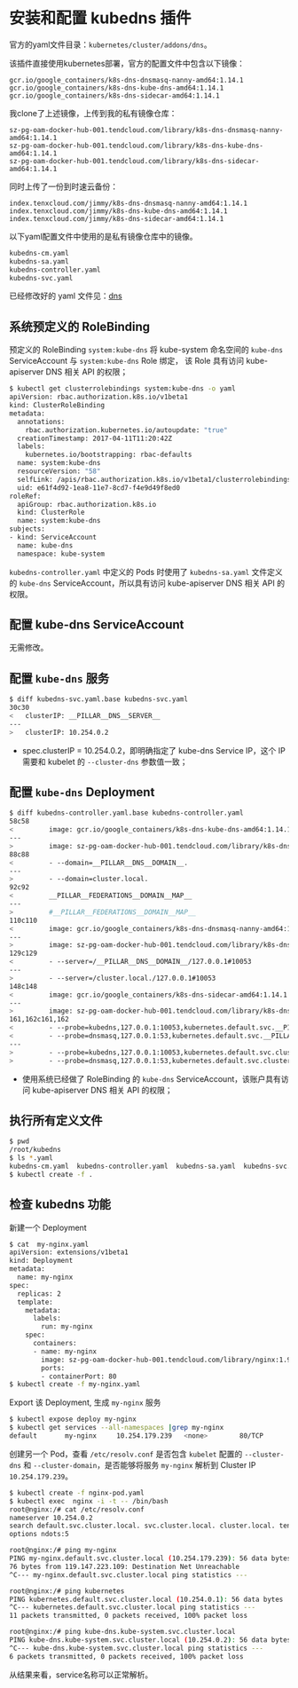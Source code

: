 # 安装和配置 kubedns 插件

官方的yaml文件目录：`kubernetes/cluster/addons/dns`。

该插件直接使用kubernetes部署，官方的配置文件中包含以下镜像：

    gcr.io/google_containers/k8s-dns-dnsmasq-nanny-amd64:1.14.1
    gcr.io/google_containers/k8s-dns-kube-dns-amd64:1.14.1
    gcr.io/google_containers/k8s-dns-sidecar-amd64:1.14.1
我clone了上述镜像，上传到我的私有镜像仓库：

```
sz-pg-oam-docker-hub-001.tendcloud.com/library/k8s-dns-dnsmasq-nanny-amd64:1.14.1
sz-pg-oam-docker-hub-001.tendcloud.com/library/k8s-dns-kube-dns-amd64:1.14.1
sz-pg-oam-docker-hub-001.tendcloud.com/library/k8s-dns-sidecar-amd64:1.14.1
```

同时上传了一份到时速云备份：

```
index.tenxcloud.com/jimmy/k8s-dns-dnsmasq-nanny-amd64:1.14.1
index.tenxcloud.com/jimmy/k8s-dns-kube-dns-amd64:1.14.1
index.tenxcloud.com/jimmy/k8s-dns-sidecar-amd64:1.14.1
```

以下yaml配置文件中使用的是私有镜像仓库中的镜像。

``` bash
kubedns-cm.yaml  
kubedns-sa.yaml  
kubedns-controller.yaml  
kubedns-svc.yaml
```

已经修改好的 yaml 文件见：[dns](./manifests/kubedns)

## 系统预定义的 RoleBinding

预定义的 RoleBinding `system:kube-dns` 将 kube-system 命名空间的 `kube-dns` ServiceAccount 与 `system:kube-dns` Role 绑定， 该 Role 具有访问 kube-apiserver DNS 相关 API 的权限；

```Bash
$ kubectl get clusterrolebindings system:kube-dns -o yaml
apiVersion: rbac.authorization.k8s.io/v1beta1
kind: ClusterRoleBinding
metadata:
  annotations:
    rbac.authorization.kubernetes.io/autoupdate: "true"
  creationTimestamp: 2017-04-11T11:20:42Z
  labels:
    kubernetes.io/bootstrapping: rbac-defaults
  name: system:kube-dns
  resourceVersion: "58"
  selfLink: /apis/rbac.authorization.k8s.io/v1beta1/clusterrolebindingssystem%3Akube-dns
  uid: e61f4d92-1ea8-11e7-8cd7-f4e9d49f8ed0
roleRef:
  apiGroup: rbac.authorization.k8s.io
  kind: ClusterRole
  name: system:kube-dns
subjects:
- kind: ServiceAccount
  name: kube-dns
  namespace: kube-system
```

`kubedns-controller.yaml` 中定义的 Pods 时使用了 `kubedns-sa.yaml` 文件定义的 `kube-dns` ServiceAccount，所以具有访问 kube-apiserver DNS 相关 API 的权限。

## 配置 kube-dns ServiceAccount

无需修改。

## 配置 `kube-dns` 服务

``` bash
$ diff kubedns-svc.yaml.base kubedns-svc.yaml
30c30
<   clusterIP: __PILLAR__DNS__SERVER__
---
>   clusterIP: 10.254.0.2
```

+ spec.clusterIP = 10.254.0.2，即明确指定了 kube-dns Service IP，这个 IP 需要和 kubelet 的 `--cluster-dns` 参数值一致；

## 配置 `kube-dns` Deployment

``` bash
$ diff kubedns-controller.yaml.base kubedns-controller.yaml
58c58
<         image: gcr.io/google_containers/k8s-dns-kube-dns-amd64:1.14.1
---
>         image: sz-pg-oam-docker-hub-001.tendcloud.com/library/k8s-dns-kube-dns-amd64:v1.14.1
88c88
<         - --domain=__PILLAR__DNS__DOMAIN__.
---
>         - --domain=cluster.local.
92c92
<         __PILLAR__FEDERATIONS__DOMAIN__MAP__
---
>         #__PILLAR__FEDERATIONS__DOMAIN__MAP__
110c110
<         image: gcr.io/google_containers/k8s-dns-dnsmasq-nanny-amd64:1.14.1
---
>         image: sz-pg-oam-docker-hub-001.tendcloud.com/library/k8s-dns-dnsmasq-nanny-amd64:v1.14.1
129c129
<         - --server=/__PILLAR__DNS__DOMAIN__/127.0.0.1#10053
---
>         - --server=/cluster.local./127.0.0.1#10053
148c148
<         image: gcr.io/google_containers/k8s-dns-sidecar-amd64:1.14.1
---
>         image: sz-pg-oam-docker-hub-001.tendcloud.com/library/k8s-dns-sidecar-amd64:v1.14.1
161,162c161,162
<         - --probe=kubedns,127.0.0.1:10053,kubernetes.default.svc.__PILLAR__DNS__DOMAIN__,5,A
<         - --probe=dnsmasq,127.0.0.1:53,kubernetes.default.svc.__PILLAR__DNS__DOMAIN__,5,A
---
>         - --probe=kubedns,127.0.0.1:10053,kubernetes.default.svc.cluster.local.,5,A
>         - --probe=dnsmasq,127.0.0.1:53,kubernetes.default.svc.cluster.local.,5,A
```

+ 使用系统已经做了 RoleBinding 的 `kube-dns` ServiceAccount，该账户具有访问 kube-apiserver DNS 相关 API 的权限；

## 执行所有定义文件

``` bash
$ pwd
/root/kubedns
$ ls *.yaml
kubedns-cm.yaml  kubedns-controller.yaml  kubedns-sa.yaml  kubedns-svc.yaml
$ kubectl create -f .
```

## 检查 kubedns 功能

新建一个 Deployment

``` bash
$ cat  my-nginx.yaml
apiVersion: extensions/v1beta1
kind: Deployment
metadata:
  name: my-nginx
spec:
  replicas: 2
  template:
    metadata:
      labels:
        run: my-nginx
    spec:
      containers:
      - name: my-nginx
        image: sz-pg-oam-docker-hub-001.tendcloud.com/library/nginx:1.9
        ports:
        - containerPort: 80
$ kubectl create -f my-nginx.yaml
```

Export 该 Deployment, 生成 `my-nginx` 服务

``` bash
$ kubectl expose deploy my-nginx
$ kubectl get services --all-namespaces |grep my-nginx
default       my-nginx     10.254.179.239   <none>        80/TCP          42m
```

创建另一个 Pod，查看 `/etc/resolv.conf` 是否包含 `kubelet` 配置的 `--cluster-dns` 和 `--cluster-domain`，是否能够将服务 `my-nginx` 解析到 Cluster IP `10.254.179.239`。

``` bash
$ kubectl create -f nginx-pod.yaml
$ kubectl exec  nginx -i -t -- /bin/bash
root@nginx:/# cat /etc/resolv.conf
nameserver 10.254.0.2
search default.svc.cluster.local. svc.cluster.local. cluster.local. tendcloud.com
options ndots:5

root@nginx:/# ping my-nginx
PING my-nginx.default.svc.cluster.local (10.254.179.239): 56 data bytes
76 bytes from 119.147.223.109: Destination Net Unreachable
^C--- my-nginx.default.svc.cluster.local ping statistics ---

root@nginx:/# ping kubernetes
PING kubernetes.default.svc.cluster.local (10.254.0.1): 56 data bytes
^C--- kubernetes.default.svc.cluster.local ping statistics ---
11 packets transmitted, 0 packets received, 100% packet loss

root@nginx:/# ping kube-dns.kube-system.svc.cluster.local
PING kube-dns.kube-system.svc.cluster.local (10.254.0.2): 56 data bytes
^C--- kube-dns.kube-system.svc.cluster.local ping statistics ---
6 packets transmitted, 0 packets received, 100% packet loss
```
从结果来看，service名称可以正常解析。